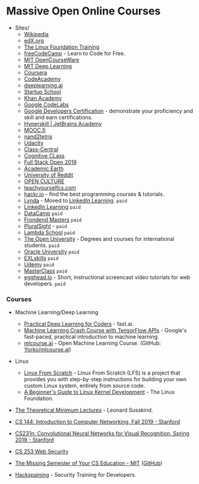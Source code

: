 # Massive Open Online Courses

- Sites/
    - [Wikipedia](https://wikipedia.org/)
    - [edX.org](https://www.edx.org/)
    - [The Linux Foundation Training](https://training.linuxfoundation.org/)
    - [freeCodeCamp](https://freecodecamp.org/) - Learn to Code for Free.
    - [MIT OpenCourseWare](https://ocw.mit.edu/)
    - [MIT Deep Learning](https://deeplearning.mit.edu/)
    - [Coursera](https://www.coursera.org/)
    - [CodeAcademy](https://www.codecademy.com/)
    - [deeplearning.ai](https://www.deeplearning.ai/)
    - [Startup School](https://www.startupschool.org/)
    - [Khan Academy](https://www.khanacademy.org/)
    - [Google CodeLabs](https://codelabs.developers.google.com)
    - [Google Developers Certification](https://developers.google.com/certification) - demonstrate your proficiency and skill and earn certifications.
    - [Hyperskill | JetBrains Academy](https://hi.hyperskill.org)
    - [MOOC.fi](https://www.mooc.fi/en/)
    - [nand2tetris](https://www.nand2tetris.org/)
    - [Udacity](https://www.udacity.com/)
    - [Class-Central](https://www.classcentral.com/) 
    - [Cognitive CLass](https://cognitiveclass.ai/)
    - [Full Stack Open 2019](https://fullstackopen.com/en)
    - [Academic Earth](https://www.academicearth.org/)
    - [University of Reddit](http://ureddit.com/)
    - [OPEN CULTURE](http://www.openculture.com/)
    - [teachyourselfcs.com](https://teachyourselfcs.com/)
    - [hackr.io](https://hackr.io/) - find the best programming courses & tutorials.
    - [Lynda](https://www.lynda.com/) - Moved to [LinkedIn Learning](https://www.linkedin.com/learning/). `paid`
    - [LinkedIn Learning](https://www.linkedin.com/learning/) `paid`
    - [DataCamp](https://www.datacamp.com/) `paid`
    - [Frondend Masters](https://frontendmasters.com/) `paid`
    - [PluralSight](https://www.pluralsight.com/) - `paid`
    - [Lambda School](https://lambdaschool.com/) `paid`
    - [The Open University](http://www.openuniversity.edu/) - Degrees and courses for international students. `paid`
    - [Oracle University](https://education.oracle.com/home) `paid`
    - [EXLskills](https://exlskills.com/) `paid`
    - [Udemy](https://www.udemy.com/) `paid`
    - [MasterClass](https://www.masterclass.com/) `paid`
    - [egghead.io](https://egghead.io/) - Short, instructional screencast video tutorials for web developers. `paid`

### Courses
- Machine Learning/Deep Learning
  - [Practical Deep Learning for Coders](https://course.fast.ai/) - fast.ai.
  - [Machine Learning Crash Course with TensorFlow APIs](https://developers.google.com/machine-learning/crash-course) - Google's fast-paced, practical introduction to machine learning.
  - [mlcourse.ai](https://mlcourse.ai) - Open Machine Learning Course. (GitHub: [Yorko/mlcourse.ai](https://github.com/Yorko/mlcourse.ai))

- Linux
  - [Linux From Scratch](http://www.linuxfromscratch.org/) - Linux From Scratch (LFS) is a project that provides you with step-by-step instructions for building your own custom Linux system, entirely from source code.
  - [A Beginner's Guide to Linux Kernel Development](https://training.linuxfoundation.org/resources/free-courses/a-beginners-guide-to-linux-kernel-development/) - The Linux Foundation.

- [The Theoretical Minimum Lectures](https://theoreticalminimum.com/) - Leonard Susskind.
- [CS 144: Introduction to Computer Networking, Fall 2019 - Stanford](https://cs144.github.io/)
- [CS231n: Convolutional Neural Networks for Visual Recognition, Spring 2019 - Stanford](http://cs231n.stanford.edu/)
- [CS 253 Web Security](https://web.stanford.edu/class/cs253/)
- [The Missing Semester of Your CS Education - MIT](https://missing.csail.mit.edu/) ([GitHub](https://github.com/missing-semester/missing-semester))
- [Hackspaining](https://www.hacksplaining.com/) - Security Training for Developers.
